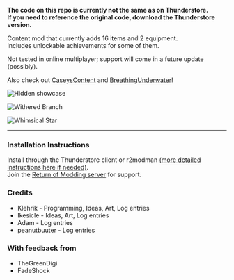 **The code on this repo is currently not the same as on Thunderstore.**  
**If you need to reference the original code, download the Thunderstore version.**  

Content mod that currently adds 16 items and 2 equipment.  
Includes unlockable achievements for some of them.  

Not tested in online multiplayer; support will come in a future update (possibly).  

Also check out [CaseysContent](https://thunderstore.io/c/risk-of-rain-returns/p/TeamCC/CaseysContent/) and [BreathingUnderwater](https://thunderstore.io/c/risk-of-rain-returns/p/Groove_Salad/BreathingUnderwater/)!

![Hidden showcase](https://github.com/Klehrik/Klehrik-Aphelion/blob/main/hiddenShowcase.png?raw=true)  

![Withered Branch](https://github.com/Klehrik/Klehrik-Aphelion/blob/main/showcaseWitheredBranch.gif?raw=true)  

![Whimsical Star](https://github.com/Klehrik/Klehrik-Aphelion/blob/main/showcaseWhimsicalStar.gif?raw=true)  

---

### Installation Instructions
Install through the Thunderstore client or r2modman [(more detailed instructions here if needed)](https://return-of-modding.github.io/ModdingWiki/Playing/Getting-Started/).  
Join the [Return of Modding server](https://discord.gg/VjS57cszMq) for support.  


### Credits
* Klehrik - Programming, Ideas, Art, Log entries
* Ikesicle - Ideas, Art, Log entries
* Adam - Log entries
* peanutbuuter - Log entries

### With feedback from
* TheGreenDigi
* FadeShock